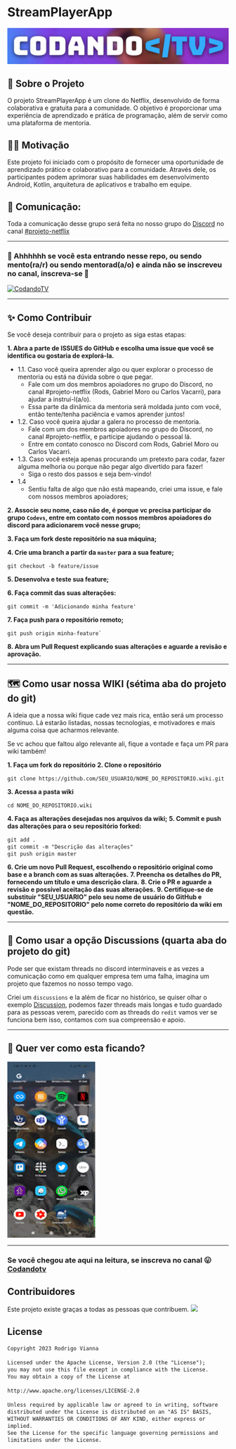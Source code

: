 # StreamPlayerApp

![Logo do Projeto](file_readme/codandotv.png)

## 🎯 Sobre o Projeto
O projeto StreamPlayerApp é um clone do Netflix, desenvolvido de forma colaborativa e gratuita para a comunidade. O objetivo é proporcionar uma experiência de aprendizado e prática de programação, além de servir como uma plataforma de mentoria.

## 🏋️‍♀️ Motivação
Este projeto foi iniciado com o propósito de fornecer uma oportunidade de aprendizado prático e colaborativo para a comunidade. Através dele, os participantes podem aprimorar suas habilidades em desenvolvimento Android, Kotlin, arquitetura de aplicativos e trabalho em equipe.

## 💬 Comunicação:
Toda a comunicação desse grupo será feita no nosso grupo do [Discord](https://discord.gg/fZMDmjKmju) no canal [#projeto-netflix](https://discord.gg/hSA4z6uXh5)

------------------------------------------
### 🚨 Ahhhhhh se você esta entrando nesse repo, ou sendo mento(ra/r) ou sendo mentorad(a/o) e ainda não se inscreveu no canal, inscreva-se 🙏 
[![CodandoTV](https://img.shields.io/badge/YouTube-FF0000?style=for-the-badge&logo=youtube&logoColor=white)](https://bit.ly/3Ob3yPH)

------------------------------------------

## ✨ Como Contribuir

Se você deseja contribuir para o projeto as siga estas etapas:

**1. Abra a parte de ISSUES do GitHub e escolha uma issue que você se identifica ou gostaria de explorá-la.**
  - 1.1. Caso você queira aprender algo ou quer explorar o processo de mentoria ou está na dúvida sobre o que pegar.
    - Fale com um dos membros apoiadores no grupo do Discord, no canal #projeto-netflix (Rods, Gabriel Moro ou Carlos Vacarri), para ajudar a instruí-l(a/o).
    - Essa parte da dinâmica da mentoria será moldada junto com você, então tente/tenha paciência e vamos aprender juntos!
 - 1.2. Caso você queira ajudar a galera no processo de mentoria.
    - Fale com um dos membros apoiadores no grupo do Discord, no canal #projeto-netflix, e participe ajudando o pessoal lá.
    - Entre em contato conosco no Discord com Rods, Gabriel Moro ou Carlos Vacarri.
 - 1.3. Caso você esteja apenas procurando um pretexto para codar, fazer alguma melhoria ou porque não pegar algo divertido para fazer!
    - Siga o resto dos passos e seja bem-vindo!
 - 1.4
    - Sentiu falta de algo que não está mapeando, criei uma issue, e fale com nossos membros apoiadores;

**2. Associe seu nome, caso não de, é porque vc precisa participar do grupo `Codevs`, entre em contato com nossos membros apoiadores do discord para adicionarem você nesse grupo;**

**3. Faça um fork deste repositório na sua máquina;**

**4. Crie uma branch a partir da `master` para a sua feature;**
```git
git checkout -b feature/issue
```

**5. Desenvolva e teste sua feature;**

**6. Faça commit das suas alterações:**
```git
git commit -m 'Adicionando minha feature'
```

**7. Faça push para o repositório remoto;**
```git
git push origin minha-feature`
```

**8. Abra um Pull Request explicando suas alterações e aguarde a revisão e aprovação.**

---

## 🗺️ Como usar nossa WIKI (sétima aba do projeto do git)

A ideia que a nossa wiki fique cade vez mais rica, então será um processo continuo.
Lá estarão listadas, nossas tecnologias, e motivadores e mais alguma coisa que acharmos relevante.

Se vc achou que faltou algo relevante ali, fique a vontade e faça um PR para wiki também!

**1. Faça um fork do repositório**
**2. Clone o repositório**
```git
git clone https://github.com/SEU_USUARIO/NOME_DO_REPOSITORIO.wiki.git
```
**3. Acessa a pasta wiki**
```
cd NOME_DO_REPOSITORIO.wiki
```
**4. Faça as alterações desejadas nos arquivos da wiki;**
**5. Commit e push das alterações para o seu repositório forked:**
```git
git add .
git commit -m "Descrição das alterações"
git push origin master
```
**6. Crie um novo Pull Request, escolhendo o repositório original como base e a branch com as suas alterações.**
**7. Preencha os detalhes do PR, fornecendo um título e uma descrição clara.**
**8. Crie o PR e aguarde a revisão e possível aceitação das suas alterações.**
**9. Certifique-se de substituir "SEU_USUARIO" pelo seu nome de usuário do GitHub e "NOME_DO_REPOSITORIO" pelo nome correto do repositório da wiki em questão.**

--- 

## 🎤 Como usar a opção Discussions (quarta aba do projeto do git)

Pode ser que existam threads no discord interminaveis e as vezes a comunicação como em qualquer empresa tem uma falha, imagina um projeto que fazemos no nosso tempo vago.

Criei um `discussions` e la além de ficar no histórico, se quiser olhar o exemplo [Discussion](https://github.com/CodandoTV/StreamPlayerApp/discussions/48), podemos fazer threads mais longas e tudo guardado para as pessoas verem, parecido com as threads do `redit` vamos ver se funciona bem isso, contamos com sua compreensão e apoio.

---

## 👀 Quer ver como esta ficando?

<img src="file_readme/splash_list_detail.gif" alt="atualizado dia 22/05/2023" width="200" height="400">

---

### Se você chegou ate aqui na leitura, se inscreva no canal 😛 [Codandotv](https://bit.ly/3Ob3yPH)


## Contribuidores

Este projeto existe graças a todas as pessoas que contribuem.
<a href="https://github.com/CodandoTV/StreamPlayerApp"><img src="https://opencollective.com/stremplayerapp/contributors.svg?width=890&button=false" /></a>


License
-------

    Copyright 2023 Rodrigo Vianna

    Licensed under the Apache License, Version 2.0 (the "License");
    you may not use this file except in compliance with the License.
    You may obtain a copy of the License at

    http://www.apache.org/licenses/LICENSE-2.0

    Unless required by applicable law or agreed to in writing, software
    distributed under the License is distributed on an "AS IS" BASIS,
    WITHOUT WARRANTIES OR CONDITIONS OF ANY KIND, either express or implied.
    See the License for the specific language governing permissions and
    limitations under the License.

 
